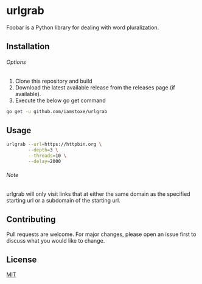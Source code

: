 # urlgrab

Foobar is a Python library for dealing with word pluralization.

## Installation

###### Options
1. Clone this repository and build
2. Download the latest available release from the releases page (if available).
3. Execute the below go get command

```bash
go get -u github.com/iamstoxe/urlgrab
```

## Usage

```bash
urlgrab --url=https://httpbin.org \
        --depth=3 \
        --threads=10 \
        --delay=2000
```

###### Note
urlgrab will only visit links that at either the same domain as the specified starting url or a subdomain of the starting url.


## Contributing
Pull requests are welcome. For major changes, please open an issue first to discuss what you would like to change.

## License
[MIT](https://choosealicense.com/licenses/mit/)